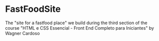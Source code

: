 # FastFoodSite
The "site for a fastfood place" we build during the third section of the course "HTML e CSS Essencial - Front End Completo para Iniciantes" by Wagner Cardoso
